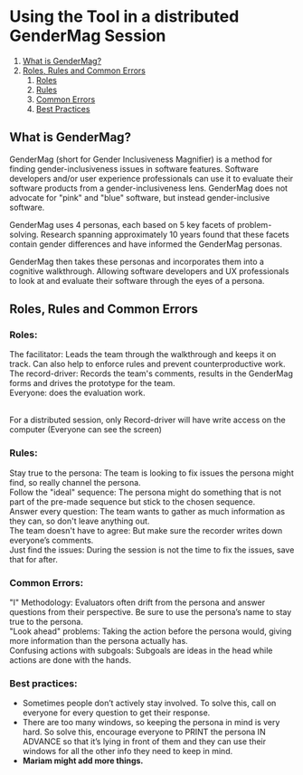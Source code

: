 # Using the Tool in a distributed GenderMag Session

1. [What is GenderMag?](#introduction)
2. [Roles, Rules and Common Errors](#paragraph1)
    1. [Roles](#subparagraph1)
    2. [Rules](#subparagraph2)
    3. [Common Errors](#subparagraph3)
    4. [Best Practices](subparagraph4)

## What is GenderMag? <a name="introduction"></a>
GenderMag (short for Gender Inclusiveness Magnifier) is a method for finding gender-inclusiveness issues in software features. Software developers and/or user experience professionals can use it to evaluate their software products from a gender-inclusiveness lens. GenderMag does not advocate for "pink" and "blue" software, but instead gender-inclusive software. 

GenderMag uses 4 personas, each based on 5 key facets of problem-solving. Research spanning approximately 10 years found that these facets contain gender differences and have informed the GenderMag personas.

GenderMag then takes these personas and incorporates them into a cognitive walkthrough. Allowing software developers and UX professionals to look at and evaluate their software through the eyes of a persona.

## Roles, Rules and Common Errors <a name="paragraph1"></a>
### Roles: <a name="subparagraph1"></a>
The facilitator: Leads the team through the walkthrough and keeps it on track. Can also help to enforce rules and prevent counterproductive work. <br/>
The record-driver: Records the team's comments, results in the GenderMag forms and drives the prototype for the team. <br/>
Everyone: does the evaluation work. <br/><br/>

For a distributed session, only Record-driver will have write access on the computer (Everyone can see the screen)

### Rules: <a name="subparagraph2"></a>
Stay true to the persona: The team is looking to fix issues the persona might find, so really channel the persona. <br/>
Follow the "ideal" sequence: The persona might do something that is not part of the pre-made sequence but stick to the chosen sequence. <br/>
Answer every question: The team wants to gather as much information as they can, so don't leave anything out. <br/>
The team doesn't have to agree: But make sure the recorder writes down everyone’s comments. <br/>
Just find the issues: During the session is not the time to fix the issues, save that for after. <br/>

### Common Errors: <a name="subparagraph3"></a>
"I" Methodology: Evaluators often drift from the persona and answer questions from their perspective. Be sure to use the persona’s name to stay true to the persona. <br/>
"Look ahead" problems: Taking the action before the persona would, giving more information than the persona actually has. <br/>
Confusing actions with subgoals: Subgoals are ideas in the head while actions are done with the hands. <br/>

### Best practices:  <a name="subparagraph4"></a>

- Sometimes people don’t actively stay involved.  To solve this, call on everyone for every question to get their response.
- There are too many windows, so keeping the persona in mind is very hard. So solve this, encourage everyone to PRINT the persona IN ADVANCE so that it’s lying in front of them and they can use their windows for all the other info they need to keep in mind.
-  **Mariam might add more things.**
